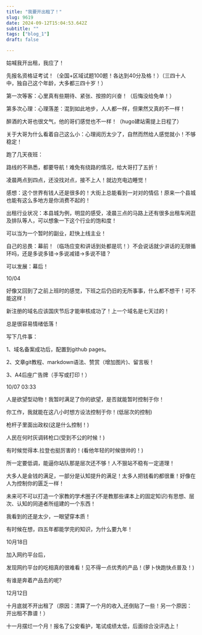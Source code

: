 ```yaml
--- 
title: "我要开出租了！" 
slug: 9619
date: 2024-09-12T15:04:53.642Z 
subtitle: "" 
tags: ["blog_1"] 
draft: false

--- 
```



姑喊我开出租，我应了！




先报名资格证考试！（全国+区域试题100题！各达到40分及格！）（三四十人中，独自己这个年龄，大多都三四十岁！）




第一次等客：心里真有些期待、紧张、按捺的兴奋！（后悔没给免单！）

第多次心理：心理落差：混到如此地步，人人都一样，但果然又真的不一样！




醉酒的大哥也很文气，他的哥们感觉也不一样！（hugo建站需提上日程了）

关于大哥为什么看着自己这么小：心理阅历太少了，自然而然给人感觉就小！不够稳定！




跑了几天夜班：

路线的不熟悉，都要导航！难免有绕路的情况，给大哥打了五折！

凌晨两点到四点，还没找对点，接不上人！就边充电边睡觉！

感想：这个世界有钱人还是很多的！大街上总能看到一对对的情侣！原来一个县城也能有这么多地方是你消费不起的！

出租行业状况：本县城为例，明显的感受，凌晨三点的马路上还有很多出租车闲逛及排队等人，可以想象一下这个行业的饱和度！

可以当为一个暂时的副业，赶快上线主业！

自己的忌畏：幕前！（临场应变和讲话到处都是坑！）不会说话就少讲话的无限循环吗，还是多说多错->多说减错->多说不错？

可以发展：幕后！




10/04

好像又回到了之前上班时的感觉，下班之后仍旧的无所事事，什么都不想干！可不能这样！

新注册的域名应该国庆节后才能审核成功了！上一个域名是七天过的！

总是很容易情绪低落！

写下几件事：

1、域名备案成功后，配置到github pages。

2、文章git教程、markdown语法、赞赏（增加图片)、留言板！

3、A4后座广告牌（手写或打印！）







10/07  03:33

人是欲望型动物！我暂时满足了你的欲望，是否就能暂时控制于你！

你工作，我就能在这八小时想方设法控制于你！(低层次的控制)

枪杆子里面出政权(这是什么控制！)

人民在何时灰调转枪口(受到不公的时候！)

有时候觉得本.拉登也挺厉害的！(看他年轻的时候很帅的！)

所一定要低调，能逼你站队那是层次还不够！人不狠站不稳有一定道理！

大多人是金钱的满足，一部分是认知提升的满足！太多人把钱看的都很重！好像在人为控制你的匮乏一样！




未来可不可以打造一个家教的学术圈子(不是教那些课本上的固定知识)有思想、层次、认知的同道者所组建的一个东西！




我看到的还是太少，一眼望穿本质！




有时候在想，四五年都能学完的知识，为什么要九年！




10月18日

加入网约平台后，

发现网约平台的吃相真的很难看！见不得一点优秀的产品！(萝卜快跑快点普及！)

有谁是奔着产品去的呢?




12月12日

十月底就不开出租了（原因：清算了一个月的收入,还倒贴了一些！另一个原因：开出租不靠谱！）

十一月摆烂一个月！报名了公安看护，笔试成绩太低，后面综合没评选上！



















